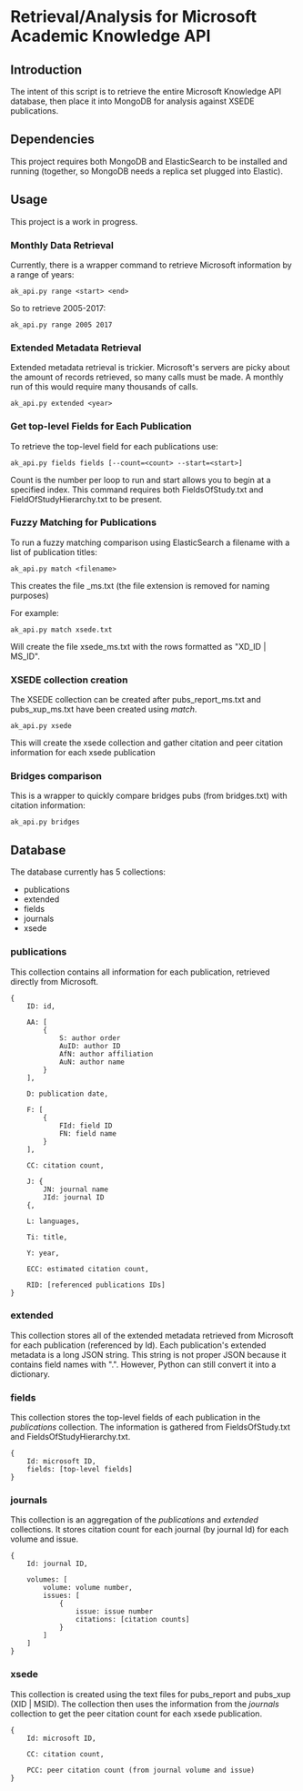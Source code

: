 # Retrieval/Analysis for Microsoft Academic Knowledge API

## Introduction

The intent of this script is to retrieve the entire Microsoft Knowledge API database, then place it into MongoDB for analysis against XSEDE publications.

## Dependencies

This project requires both MongoDB and ElasticSearch to be installed and running (together, so MongoDB needs a replica set plugged into Elastic).

## Usage

This project is a work in progress.

### Monthly Data Retrieval

Currently, there is a wrapper command to retrieve Microsoft information by a range of years:

    ak_api.py range <start> <end>
    
So to retrieve 2005-2017:

    ak_api.py range 2005 2017
    
### Extended Metadata Retrieval

Extended metadata retrieval is trickier. Microsoft's servers are picky about the amount of records retrieved, so many calls must be made. A monthly run of this would require many thousands of calls.

    ak_api.py extended <year>
    
### Get top-level Fields for Each Publication

To retrieve the top-level field for each publications use:

    ak_api.py fields fields [--count=<count> --start=<start>]
    
Count is the number per loop to run and start allows you to begin at a specified index. This command requires both FieldsOfStudy.txt and FieldOfStudyHierarchy.txt to be present.

### Fuzzy Matching for Publications

To run a fuzzy matching comparison using ElasticSearch a filename with a list of publication titles:

    ak_api.py match <filename>

This creates the file <filename>_ms.txt (the file extension is removed for naming purposes)

For example:

    ak_api.py match xsede.txt 
    
Will create the file xsede_ms.txt with the rows formatted as "XD_ID | MS_ID".

### XSEDE collection creation

The XSEDE collection can be created after pubs_report_ms.txt and pubs_xup_ms.txt have been created using *match*.

    ak_api.py xsede
    
This will create the xsede collection and gather citation and peer citation information for each xsede publication

### Bridges comparison

This is a wrapper to quickly compare bridges pubs (from bridges.txt) with citation information:

    ak_api.py bridges

## Database

The database currently has 5 collections:

- publications
- extended
- fields
- journals
- xsede

### publications

This collection contains all information for each publication, retrieved directly from Microsoft.

```
{
    ID: id,
    
    AA: [
        {
            S: author order
            AuID: author ID
            AfN: author affiliation
            AuN: author name
        }
    ],
    
    D: publication date,
    
    F: [
        {
            FId: field ID
            FN: field name
        }
    ],
    
    CC: citation count,
    
    J: {
        JN: journal name
        JId: journal ID
    {,
    
    L: languages,
    
    Ti: title,
    
    Y: year,
    
    ECC: estimated citation count,
    
    RID: [referenced publications IDs]
}
```

### extended

This collection stores all of the extended metadata retrieved from Microsoft for each publication (referenced by Id). Each publication's extended metadata is a long JSON string. This string is not proper JSON because it contains field names with ".". However, Python can still convert it into a dictionary.

### fields

This collection stores the top-level fields of each publication in the *publications* collection. The information is gathered from FieldsOfStudy.txt and FieldsOfStudyHierarchy.txt.

```
{
    Id: microsoft ID,
    fields: [top-level fields]
}
```

### journals

This collection is an aggregation of the *publications* and *extended* collections. It stores citation count for each journal (by journal Id) for each volume and issue.

```
{
    Id: journal ID,
    
    volumes: [
        volume: volume number,
        issues: [
            {
                issue: issue number
                citations: [citation counts]
            }
        ]
    ]
}
```

### xsede
    
This collection is created using the text files for pubs_report and pubs_xup (XID | MSID). The collection then uses the information from the *journals* collection to get the peer citation count for each xsede publication.

```
{
    Id: microsoft ID,
    
    CC: citation count,
    
    PCC: peer citation count (from journal volume and issue)
}
```

